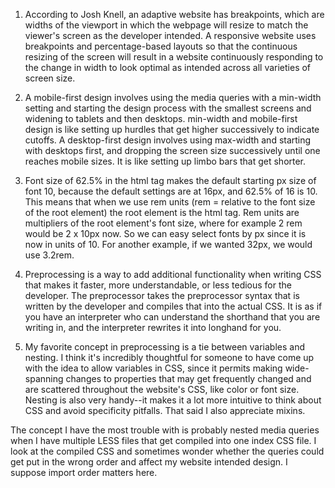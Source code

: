 1. According to Josh Knell, an adaptive website has breakpoints, which are widths of the viewport in which
the webpage will resize to match the viewer's screen as the developer intended. A responsive website uses breakpoints and percentage-based layouts so that the continuous resizing of the screen will result in a website continuously responding to the change in width to look optimal as intended across all varieties of screen size. 

2. A mobile-first design involves using the media queries with a min-width setting and starting the design process with the smallest screens and widening to tablets and then desktops. min-width and mobile-first design is like setting up hurdles that get higher successively to indicate cutoffs. A desktop-first design involves using max-width and starting with desktops first, and dropping the screen size successively until one reaches mobile sizes. It is like setting up limbo bars that get shorter.

3. Font size of 62.5% in the html tag makes the default starting px size of font 10, because the default settings are at 16px, and 62.5% of 16 is 10. This means that when we use rem units (rem = relative to the font size of the root element) the root element is the html tag. Rem units are multipliers of the root element's font size, where for example 2 rem would be 2 x 10px now. So we can easy select fonts by px since it is now in units of 10. For another example, if we wanted 32px, we would use 3.2rem. 

4. Preprocessing is a way to add additional functionality when writing CSS that makes it faster, more understandable, or less tedious for the developer. The preprocessor takes the preprocessor syntax that is written by the developer and compiles that into the actual CSS. It is as if you have an interpreter who can understand the shorthand that you are writing in, and the interpreter rewrites it into longhand for you. 

5. My favorite concept in preprocessing is a tie between variables and nesting. I think it's incredibly thoughtful for someone to have come up with the idea to allow variables in CSS, since it permits making wide-spanning changes to properties that may get frequently changed and are scattered throughout the website's CSS, like color or font size. Nesting is also very handy--it makes it a lot more intuitive to think about CSS and avoid specificity pitfalls. That said I also appreciate mixins. 

The concept I have the most trouble with is probably nested media queries when I have multiple LESS files that get compiled into one index CSS file. I look at the compiled CSS and sometimes wonder whether the queries could get put in the wrong order and affect my website intended design. I suppose import order matters here. 